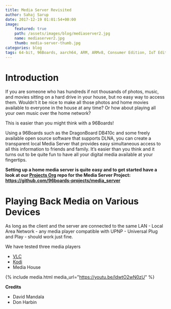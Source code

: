 ```yaml
---
title: Media Server Revisited
author: Sahaj Sarup
date: 2017-12-19 01:01:54+00:00
image:
    featured: true
    path: /assets/images/blog/mediaserver2.jpg
    name: mediaserver2.jpg
    thumb: media-server-thumb.jpg
categories: blog
tags: 64-bit, 96Boards, aarch64, ARM, ARMv8, Consumer Edition, IoT Edition, Carbon, Nitrogen, DB410c, dragonboard410c, Linaro, Linux, Zephyr, BLE, Mesh, Bluetooth, phrama, phramatech, meditech
---
```

# **Introduction**
If you are someone who has hundreds if not thousands of photos, music, and movies sitting on a hard drive in your house, but no easy way to access them.  Wouldn’t it be nice to make all those photos and home movies available to everyone in the house at any time? Or how about playing all your own music over the home network?

This is easier than you might think with a 96Boards!

Using a 96Boards such as the DragonBoard DB410c and some freely available open source software that supports DLNA, you can create a transparent local Media Server that provides easy simultaneous access to all this information to friends and family.  It’s easier than you think and it turns out to be quite fun to have all your digital media available at your fingertips.

**Setting up a home media server is quite easy and to get started have a look at our [Projects Org](https://github.com/96boards-projects/) repo for the Media Server Project: https://github.com/96boards-projects/media_server**

# **Playing Back Media on Various Devices**
As long as the client and the server are connected to the same LAN - Local Area Network - any media player compatible with UPNP - Universal Plug and Play - should work just fine.

We have tested three media players
 - [VLC](https://www.videolan.org/index.html)
 - [Kodi](https://kodi.tv/)
 - Media House

 {% include media.html media_url="https://youtu.be/ldwtO2wN0zU" %}

**Credits**
- David Mandala
- Don Harbin
